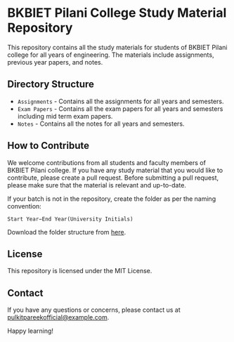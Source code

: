 # BKBIET Pilani College Study Material Repository

This repository contains all the study materials for students of BKBIET Pilani college for all years of engineering. The materials include assignments, previous year papers, and notes.

## Directory Structure

* `Assignments` - Contains all the assignments for all years and semesters.
* `Exam Papers` - Contains all the exam papers for all years and semesters including mid term exam papers.
* `Notes` - Contains all the notes for all years and semesters.

## How to Contribute

We welcome contributions from all students and faculty members of BKBIET Pilani college. If you have any study material that you would like to contribute, please create a pull request. Before submitting a pull request, please make sure that the material is relevant and up-to-date.

If your batch is not in the repository, create the folder as per the naming convention:

`Start Year−End Year(University Initials)`

Download the folder structure from [here]().

## License

This repository is licensed under the MIT License.

## Contact

If you have any questions or concerns, please contact us at [pulkitpareekofficial@example.com](mailto:pulkitpareekofficial@example.com).

Happy learning!
